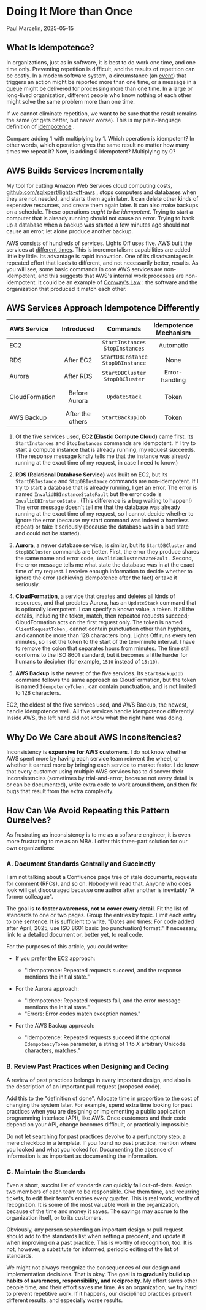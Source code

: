 # Doing It More than Once

Paul Marcelin, 2025-05-15

## What Is Idempotence?

In organizations, just as in software, it is best to do work one time, and one time only.
Preventing repetition is difficult, and the results of repetition can be costly. In a modern software system, a circumstance (an [event](https://aws.amazon.com/event-driven-architecture/)) that triggers an action might be reported more than one time, or a message in a [queue](https://docs.aws.amazon.com/AWSSimpleQueueService/latest/SQSDeveloperGuide/sqs-queue-types.html) might be delivered for processing more than one time.
In a large or long-lived organization, different people who know nothing of each other might solve the same problem more than one time.

If we cannot eliminate repetition, we want to be sure that the result remains the same (or gets better, but never worse). This is my plain-language definition of [idempotence](https://en.wikipedia.org/wiki/Idempotence) .

Compare adding 1 with multiplying by 1. Which operation is idempotent? In other words, which operation gives the same result no matter how many times we repeat it? Now, is adding 0 idempotent? Multiplying by 0?

## AWS Builds Services Incrementally

My tool for cutting Amazon Web Services cloud computing costs, [github.com/sqlxpert/lights-off-aws](https://github.com/sqlxpert/lights-off-aws#lights-off) , stops computers and databases when they are not needed, and starts them again later. It can delete other kinds of expensive resources, and create them again later. It can also make backups on a schedule.
These operations _ought to be idempotent_. Trying to start a computer that is already running should not cause an error. Trying to back up a database when a backup was started a few minutes ago should not cause an error, let alone produce another backup.

AWS consists of hundreds of services. Lights Off uses five. AWS built the services at [different times](https://en.m.wikipedia.org/wiki/Timeline_of_Amazon_Web_Services). This is incrementalism: capabilities are added little by little. Its advantage is rapid innovation. One of its disadvantages is repeated effort that leads to different, and not necessarily better, results. As you will see, some basic commands in core AWS services are non-idempotent, and this suggests that AWS's internal work processes are non-idempotent. It could be an example of [Conway's Law](https://en.m.wikipedia.org/wiki/Conway%27s_law) : the software and the organization that produced it match each other.

## AWS Services Approach Idempotence Differently

|AWS Service|Introduced|Commands|Idempotence<br/>Mechanism|Error Name,<br/>Code (if different)|Token Name,<br/>Rules (if any)|
|:---|:---:|:---:|:---:|:---:|:---:|
|EC2||`StartInstances`<br/>`StopInstances`|Automatic|||
|RDS|After EC2|`StartDBInstance`<br/>`StopDBInstance`|None|`InvalidDBInstanceStateFault`<br/>`InvalidDBInstanceState`||
|Aurora|After RDS| `StartDBCluster`<br/>`StopDBCluster`|Error-handling|`InvalidDBClusterStateFault`||
|CloudFormation|Before Aurora|`UpdateStack`|Token||`ClientRequestToken`<br/>&le;128 letters, numbers, hyphens|
|AWS Backup|After the others|`StartBackupJob`|Token||`IdempotencyToken`|

1. Of the five services used, **EC2 (Elastic Compute Cloud)** came first. Its `StartInstances` and `StopInstances` commands are idempotent. If I try to start a compute instance that is already running, my request succeeds. (The response message kindly tells me that the instance was already running at the exact time of my request, in case I need to know.)

2. **RDS (Relational Database Service)** was built on EC2, but its `StartDBInstance` and `StopDBInstance` commands are non-idempotent. If I try to start a database that is already running, I get an error. The error is named `InvalidDBInstanceStateFault` but the error code is `InvalidDBInstanceState` . (This difference is a bug waiting to happen!) The error message doesn't tell me that the database was already running at the exact time of my request, so I cannot decide whether to ignore the error (because my start command was indeed a harmless repeat) or take it seriously (because the database was in a bad state and could not be started).

3. **Aurora**, a newer database service, is similar, but its `StartDBCluster` and `StopDBCluster` commands are better. First, the error they produce shares the same name and error code, `InvalidDBClusterStateFault` . Second, the error message tells me what state the database was in at the exact time of my request. I receive enough information to decide whether to ignore the error (achieving idempotence after the fact) or take it seriously.

4. **CloudFormation**, a service that creates and deletes all kinds of resources, and that predates Aurora, has an `UpdateStack` command that is optionally idempotent. I can specify a known value, a token. If all the details, including the token, match, then repeated requests succeed; CloudFormation acts on the first request only. The token is named `ClientRequestToken` , cannot contain punctuation other than hyphens, and cannot be more than 128 characters long. Lights Off runs every ten minutes, so I set the token to the start of the ten-minute interval. I have to remove the colon that separates hours from minutes. The time still conforms to the ISO 8601 standard, but it becomes a little harder for humans to decipher (for example, `1510` instead of `15:10`).

5. **AWS Backup** is the newest of the five services. Its `StartBackupJob` command follows the same approach as CloudFormation, but the token is named `IdempotencyToken` , can contain punctuation, and is not limited to 128 characters.

EC2, the oldest of the five services used, and AWS Backup, the newest, handle idempotence well. All five services handle idempotence differently! Inside AWS, the left hand did not know what the right hand was doing.

## Why Do We Care about AWS Inconsitencies?

Inconsistency is **expensive for AWS customers**.
I do not know whether AWS spent more by having each service team reinvent the wheel, or whether it earned more by bringing each service to market faster.
I do know that every customer using multiple AWS services has to discover their inconsistencies (sometimes by trial-and-error, because not every detail is or can be documented), write extra code to work around them, and then fix bugs that result from the extra complexity.

## How Can We Avoid Repeating this Pattern Ourselves?

As frustrating as inconsistency is to me as a software engineer, it is even more frustrating to me as an MBA. I offer this three-part solution for our own organizations: 

### A. Document Standards Centrally and Succinctly

I am not talking about a Confluence page tree of stale documents, requests for comment (RFCs), and so on. Nobody will read that. Anyone who does look will get discouraged because one author after another is inevitably "A former colleague".

The goal is **to foster awareness, not to cover every detail**. Fit the list of standards to one or two pages. Group the entries by topic. Limit each entry to one sentence. It is sufficient to write, "Dates and times: For code added after April, 2025, use ISO 8601 basic (no punctuation) format." If necessary, link to a detailed document or, better yet, to real code.

For the purposes of this article, you could write:

* If you prefer the EC2 approach:
  * "Idempotence: Repeated requests succeed, and the response mentions the initial state."

* For the Aurora approach:
  * "Idempotence: Repeated requests fail, and the error message mentions the initial state."
  * "Errors: Error codes match exception names."

* For the AWS Backup approach:
  * "Idempotence: Repeated requests succeed if the optional `IdempotencyToken` parameter, a string of 1 to _X_ arbitrary Unicode characters, matches."

### B. Review Past Practices when Designing and Coding

A review of past practices belongs in every important design, and also in the description of an important pull request (proposed code).

Add this to the "definition of done". Allocate time in proportion to the cost of changing the system later. For example, spend extra time looking for past practices when you are designing or implementing a public application programming interface (API), like AWS. Once customers and their code depend on your API, change becomes difficult, or practically impossible.

Do not let searching for past practices devolve to a perfunctory step, a mere checkbox in a template. If you found no past practice, mention where you looked and what you looked for. Documenting the absence of information is as important as documenting the information.

### C. Maintain the Standards

Even a short, succint list of standards can quickly fall out-of-date. Assign two members of each team to be responsible. Give them time, and recurring tickets, to edit their team's entries every quarter.  This is real work, worthy of recognition. It is some of the most valuable work in the organization, because of the time and money it saves. The savings may accrue to the organization itself, or to its customers.

Obviously, any person sepherding an important design or pull request should add to the standards list when setting a precdent, and update it when improving on a past practice. This is worthy of recognition, too. It is not, however, a substitute for informed, periodic editing of the list of standards.

We might not always recognize the consequences of our design and implementation decisions. That is okay. The goal is to **gradually build up habits of awareness, responsibility, and reciprocity**. My effort saves other people time, and their effort saves me time. As an organization, we try hard to prevent repetitive work. If it happens, our disciplined practices prevent different results, and especially worse results.
